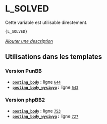 # L_SOLVED


Cette variable est utilisable directement.

```html
{L_SOLVED}
```

[*Ajouter une description*](https://fa-tvars.appspot.com/var/L_SOLVED)

## Utilisations dans les templates

### Version PunBB
* __[`posting_body`](../tpl/var/punbb/posting_body.md#readme) :__ ligne [`644`](../tpl/src/punbb/posting_body.tpl#L644)
* __[`posting_body_wysiwyg`](../tpl/var/punbb/posting_body_wysiwyg.md#readme) :__ ligne [`643`](../tpl/src/punbb/posting_body_wysiwyg.tpl#L643)

### Version phpBB2
* __[`posting_body`](../tpl/var/subsilver/posting_body.md#readme) :__ ligne [`753`](../tpl/src/subsilver/posting_body.tpl#L753)
* __[`posting_body_wysiwyg`](../tpl/var/subsilver/posting_body_wysiwyg.md#readme) :__ ligne [`727`](../tpl/src/subsilver/posting_body_wysiwyg.tpl#L727)